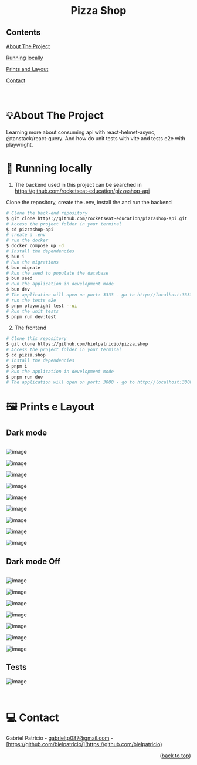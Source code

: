 <div id="top"></div>

<!-- PROJECT LOGO -->

<br />
<div align="center">
  <h1 align="center">Pizza Shop</h1>
</div>

<!-- TABLE OF CONTENTS -->

## Contents

  <p align="center">
    <p><a href="#about-the-project" title=" go to About the Project">About The Project</a></p>
    <p><a href="#-running-locally" title=" go to Running locally">Running locally</a></p>
    <p><a href="#-prints-e-layout" title=" go to Prints e Layout">Prints and Layout</a></p>
    <p><a href="#-contact" title=" go to Contact">Contact</a></p>
  </p>

<br>
<!-- ABOUT THE PROJECT -->

# 💡About The Project

Learning more about consuming api with react-helmet-async, @tanstack/react-query. And how do unit tests with vite and tests e2e with playwright.

# 📱 Running locally

1. The backend used in this project can be searched in https://github.com/rocketseat-education/pizzashop-api

  Clone the repository, create the .env, install the  and run the backend
```bash
# Clone the back-end repository
$ git clone https://github.com/rocketseat-education/pizzashop-api.git
# Access the project folder in your terminal
$ cd pizzashop-api
# create a .env
# run the docker
$ docker compose up -d
# Install the dependencies
$ bun i
# Run the migrations
$ bun migrate
# Run the seed to populate the database
$ bun seed
# Run the application in development mode
$ bun dev
# The application will open on port: 3333 - go to http://localhost:3333
# run the tests e2e
$ pnpm playwright test --ui
# Run the unit tests
$ pnpm run dev:test
```

2. The frontend

```bash
# Clone this repository
$ git clone https://github.com/bielpatricio/pizza.shop
# Access the project folder in your terminal
$ cd pizza.shop
# Install the dependencies
$ pnpm i
# Run the application in development mode
$ pnpm run dev
# The application will open on port: 3000 - go to http://localhost:3000
```

# 🖼 Prints e Layout

## Dark mode
<p align="center" style="display: flex; align-items: flex-start; justify-content: center;">

![image](https://github.com/user-attachments/assets/124ccb37-5037-4071-b4cd-df2762fb3974)

![image](https://github.com/user-attachments/assets/83d721f5-5975-4c0e-868f-bf302c985fc6)

![image](https://github.com/user-attachments/assets/d47e3cdc-88a5-4dcf-9582-5b6d2c22e651)

![image](https://github.com/user-attachments/assets/5d28dfd3-ca1b-4c68-8713-d940d3a2e2b1)

![image](https://github.com/user-attachments/assets/2b052a76-860a-4e82-9261-3f2e14c23459)

![image](https://github.com/user-attachments/assets/f19c78a1-661d-4eb6-b647-8986006710c1)

![image](https://github.com/user-attachments/assets/ea4be5c2-d2cc-48c7-bd43-62182729dba0)

![image](https://github.com/user-attachments/assets/ff03a891-3f12-4507-83d1-22f20d00e411)

![image](https://github.com/user-attachments/assets/213b48c6-72f8-40d8-bfd7-a3ad9c57e0f0)

## Dark mode Off
<p align="center" style="display: flex; align-items: flex-start; justify-content: center;">

![image](https://github.com/user-attachments/assets/90c5597a-9ae4-47de-b622-21fa0fbf76ec)

![image](https://github.com/user-attachments/assets/0937c1e1-c4ce-4f7d-8099-8d3d7fb185b7)

![image](https://github.com/user-attachments/assets/c6e5a2d5-52e6-4ace-a7a0-9a06a6920001)

![image](https://github.com/user-attachments/assets/623bb709-44bf-4f57-a75f-e7a8f2fd476e)

![image](https://github.com/user-attachments/assets/7a624ba1-59d3-40b8-96b9-06d089251130)

![image](https://github.com/user-attachments/assets/d6f53d66-e4ac-48ba-a33f-79cd11b63577)

![image](https://github.com/user-attachments/assets/6adc08ab-98b9-4233-85ac-7b4790030ba6)

## Tests

![image](https://github.com/user-attachments/assets/6355be6b-b3e5-47a6-926e-c93974009948)


<br>

# 💻 Contact

Gabriel Patrício - gabrieltp087@gmail.com - [https://github.com/bielpatricio/](https://github.com/bielpatricio)

<p align="right">(<a href="#top">back to top</a>)</p>
